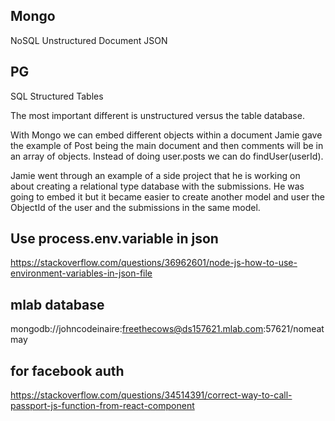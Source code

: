 ## Mongo
NoSQL
Unstructured Document
JSON

## PG
SQL
Structured
Tables

The most important different is unstructured versus the table database.

With Mongo we can embed different objects within a document Jamie gave the example of Post being the main document and then comments will be in an array of objects. Instead of doing user.posts we can do findUser(userId).

Jamie went through an example of a side project that he is working on about creating a relational type database with the submissions. He was going to embed it but it became easier to create another model and user the ObjectId of the user and the submissions in the same model.

## Use process.env.variable in json

https://stackoverflow.com/questions/36962601/node-js-how-to-use-environment-variables-in-json-file


## mlab database
mongodb://johncodeinaire:freethecows@ds157621.mlab.com:57621/nomeatmay

## for facebook auth

https://stackoverflow.com/questions/34514391/correct-way-to-call-passport-js-function-from-react-component
